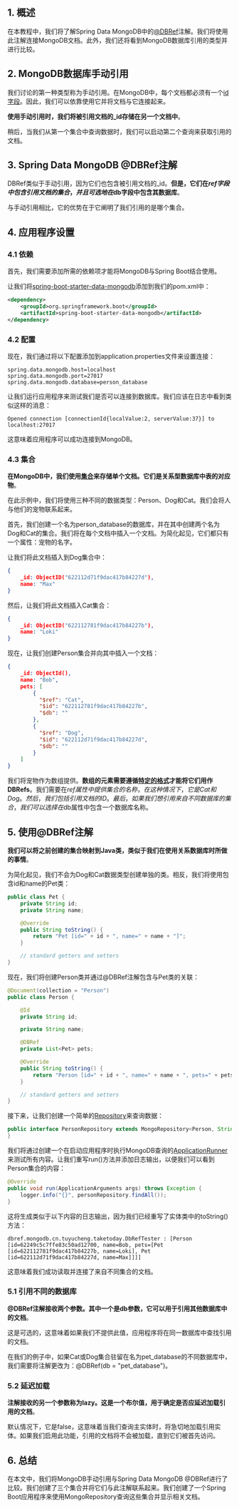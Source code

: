 ## 1. 概述

在本教程中，我们将了解Spring Data MongoDB中的[@DBRef](https://www.baeldung.com/cascading-with-dbref-and-lifecycle-events-in-spring-data-mongodb#dbref)注解。我们将使用此注解连接MongoDB文档。此外，我们还将看到MongoDB数据库引用的类型并进行比较。

## 2. MongoDB数据库手动引用

我们讨论的第一种类型称为手动引用。在MongoDB中，每个文档都必须有一个[id字段](https://www.baeldung.com/java-mongodb-last-inserted-id#what-is-the-id-of-a-mongodb-document)。因此，我们可以依靠使用它并将文档与它连接起来。

**使用手动引用时，我们将被引用文档的_id存储在另一个文档中**。

稍后，当我们从第一个集合中查询数据时，我们可以启动第二个查询来获取引用的文档。

## 3. Spring Data MongoDB @DBRef注解

DBRef类似于手动引用，因为它们也包含被引用文档的_id。**但是，它们在$ref字段中包含引用文档的集合，并且可选地在$db字段中包含其数据库**。

与手动引用相比，它的优势在于它阐明了我们引用的是哪个集合。

## 4. 应用程序设置

### 4.1 依赖

首先，我们需要添加所需的依赖项才能将MongoDB与Spring Boot结合使用。

让我们将[spring-boot-starter-data-mongodb](https://mvnrepository.com/artifact/org.springframework.boot/spring-boot-starter-data-mongodb)添加到我们的pom.xml中：

```xml
<dependency>
    <groupId>org.springframework.boot</groupId>
    <artifactId>spring-boot-starter-data-mongodb</artifactId>
</dependency>
```

### 4.2 配置

现在，我们通过将以下配置添加到application.properties文件来设置连接：

```properties
spring.data.mongodb.host=localhost
spring.data.mongodb.port=27017
spring.data.mongodb.database=person_database
```

让我们运行应用程序来测试我们是否可以连接到数据库。我们应该在日志中看到类似这样的消息：

```shell
Opened connection [connectionId{localValue:2, serverValue:37}] to localhost:27017
```

这意味着应用程序可以成功连接到MongoDB。

### 4.3 集合

**在MongoDB中，我们使用[集合](https://docs.mongodb.com/manual/core/databases-and-collections/#collections)来存储单个文档。它们是关系型数据库中表的对应物**。

在此示例中，我们将使用三种不同的数据类型：Person、Dog和Cat。我们会将人与他们的宠物联系起来。

首先，我们创建一个名为person_database的数据库，并在其中创建两个名为Dog和Cat的集合。我们将在每个文档中插入一个文档。为简化起见，它们都只有一个属性：宠物的名字。

让我们将此文档插入到Dog集合中：

```json
{
    _id: ObjectID("622112d71f9dac417b84227d"), 
    name: "Max"
}
```

然后，让我们将此文档插入Cat集合：

```json
{
    _id: ObjectID("622112781f9dac417b84227b"),
    name: "Loki"
}
```

现在，让我们创建Person集合并向其中插入一个文档：

```json
{
    _id: ObjectId(),
    name: "Bob",
    pets: [
        {
          "$ref": "Cat",
          "$id": "622112781f9dac417b84227b",
          "$db": ""
        },    
        {
          "$ref": "Dog",
          "$id": "622112d71f9dac417b84227d",
          "$db": ""
        }
    ]
}
```

我们将宠物作为数组提供。**数组的元素需要遵循[特定的格式](https://docs.mongodb.com/manual/reference/database-references/#format)才能将它们用作DBRefs**。我们需要在$ref属性中提供集合的名称，在这种情况下，它是Cat和Dog。然后，我们包括引用文档的ID。最后，如果我们想引用来自不同数据库的集合，我们可以选择在$db属性中包含一个数据库名称。

## 5. 使用@DBRef注解

**我们可以将之前创建的集合映射到Java类，类似于我们在使用关系数据库时所做的事情**。

为简化起见，我们不会为Dog和Cat数据类型创建单独的类。相反，我们将使用包含id和name的Pet类：

```java
public class Pet {
    private String id;
    private String name;

    @Override
    public String toString() {
        return "Pet [id=" + id + ", name=" + name + "]";
    }

    // standard getters and setters
}
```

现在，我们将创建Person类并通过@DBRef注解包含与Pet类的关联：

```java
@Document(collection = "Person")
public class Person {

    @Id
    private String id;

    private String name;

    @DBRef
    private List<Pet> pets;

    @Override
    public String toString() {
        return "Person [id=" + id + ", name=" + name + ", pets=" + pets + "]";
    }

    // standard getters and setters
}
```

接下来，让我们创建一个简单的[Repository](https://www.baeldung.com/spring-data-mongodb-tutorial#using-mongorepository)来查询数据：

```java
public interface PersonRepository extends MongoRepository<Person, String> {
}
```

我们将通过创建一个在启动应用程序时执行MongoDB查询的[ApplicationRunner](https://www.baeldung.com/running-setup-logic-on-startup-in-spring#7-spring-boot-applicationrunner)来测试所有内容。让我们重写run()方法并添加日志输出，以便我们可以看到Person集合的内容：

```java
@Override
public void run(ApplicationArguments args) throws Exception {
    logger.info("{}", personRepository.findAll());
}
```

这将生成类似于以下内容的日志输出，因为我们已经重写了实体类中的toString()方法：

```shell
dbref.mongodb.cn.tuyucheng.taketoday.DbRefTester : [Person [id=62249c5c7ffe83c50ad12700, name=Bob, pets=[Pet [id=622112781f9dac417b84227b, name=Loki], Pet [id=622112d71f9dac417b84227d, name=Max]]]]
```

这意味着我们成功读取并连接了来自不同集合的文档。

### 5.1 引用不同的数据库

**@DBRef注解接收两个参数。其中一个是db参数，它可以用于引用其他数据库中的文档**。

这是可选的，这意味着如果我们不提供此值，应用程序将在同一数据库中查找引用的文档。

在我们的例子中，如果Cat或Dog集合驻留在名为pet_database的不同数据库中，我们需要将注解更改为：@DBRef(db = "pet_database")。

### 5.2 延迟加载

**注解接收的另一个参数称为lazy。这是一个布尔值，用于确定是否应延迟加载引用的文档**。

默认情况下，它是false，这意味着当我们查询主实体时，将急切地加载引用实体。如果我们启用此功能，引用的文档将不会被加载，直到它们被首先访问。

## 6. 总结

在本文中，我们将MongoDB手动引用与Spring Data MongoDB @DBRef进行了比较。我们创建了三个集合并将它们与此注解联系起来。我们创建了一个Spring Boot应用程序来使用MongoRepository查询这些集合并显示相关文档。